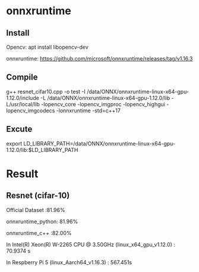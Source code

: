 # onnxruntime

## Install
Opencv: apt install libopencv-dev

onnxruntime: https://github.com/microsoft/onnxruntime/releases/tag/v1.16.3

## Compile 
g++ resnet_cifar10.cpp -o test  -I /data/ONNX/onnxruntime-linux-x64-gpu-1.12.0/include -L /data/ONNX/onnxruntime-linux-x64-gpu-1.12.0/lib  -L/usr/local/lib -lopencv_core -lopencv_imgproc -lopencv_highgui -lopencv_imgcodecs -lonnxruntime -std=c++17

## Excute
export LD_LIBRARY_PATH=/data/ONNX/onnxruntime-linux-x64-gpu-1.12.0/lib:$LD_LIBRARY_PATH

# Result

## Resnet (cifar-10)

Official Dataset :81.96%

onnxruntime_python: 81.96%

onnxruntime_c++ :82.00% 

In Intel(R) Xeon(R) W-2265 CPU @ 3.50GHz (linux_x64_gpu_v1.12.0) : 70.9374 s

In Respberry Pi 5 (linux_Aarch64_v1.16.3) : 567.451s

